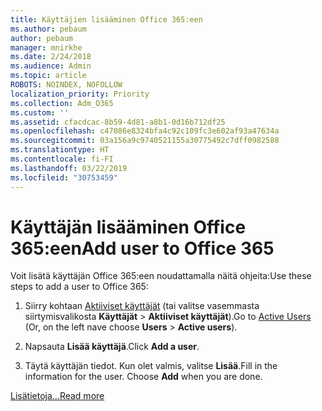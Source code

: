 ```yaml
---
title: Käyttäjien lisääminen Office 365:een
ms.author: pebaum
author: pebaum
manager: mnirkhe
ms.date: 2/24/2018
ms.audience: Admin
ms.topic: article
ROBOTS: NOINDEX, NOFOLLOW
localization_priority: Priority
ms.collection: Adm_O365
ms.custom: ''
ms.assetid: cfacdcac-8b59-4d81-a8b1-0d16b712df25
ms.openlocfilehash: c47086e8324bfa4c92c109fc3e602af93a47634a
ms.sourcegitcommit: 03a156a9c9740521155a30775492c7dff0982588
ms.translationtype: HT
ms.contentlocale: fi-FI
ms.lasthandoff: 03/22/2019
ms.locfileid: "30753459"
---
```

# <a name="add-a-user-to-office-365"></a><span data-ttu-id="1d7e7-102">Käyttäjän lisääminen Office 365:een</span><span class="sxs-lookup"><span data-stu-id="1d7e7-102">Add user to Office 365</span></span>

<span data-ttu-id="1d7e7-103">Voit lisätä käyttäjän Office 365:een noudattamalla näitä ohjeita:</span><span class="sxs-lookup"><span data-stu-id="1d7e7-103">Use these steps to add a user to Office 365:</span></span>
  
1. <span data-ttu-id="1d7e7-104">Siirry kohtaan [Aktiiviset käyttäjät](https://admin.microsoft.com/Adminportal/Home?source=applauncher#/users) (tai valitse vasemmasta siirtymisvalikosta **Käyttäjät** \> **Aktiiviset käyttäjät**).</span><span class="sxs-lookup"><span data-stu-id="1d7e7-104">Go to [Active Users](https://admin.microsoft.com/Adminportal/Home?source=applauncher#/users) (Or, on the left nave choose **Users** \> **Active users**).</span></span>
    
2. <span data-ttu-id="1d7e7-105">Napsauta **Lisää käyttäjä**.</span><span class="sxs-lookup"><span data-stu-id="1d7e7-105">Click **Add a user**.</span></span>
    
3. <span data-ttu-id="1d7e7-p101">Täytä käyttäjän tiedot. Kun olet valmis, valitse **Lisää**.</span><span class="sxs-lookup"><span data-stu-id="1d7e7-p101">Fill in the information for the user. Choose **Add** when you are done.</span></span> 
    
[<span data-ttu-id="1d7e7-108">Lisätietoja...</span><span class="sxs-lookup"><span data-stu-id="1d7e7-108">Read more</span></span>](https://support.office.com/article/1970f7d6-03b5-442f-b385-5880b9c256ec)
  

